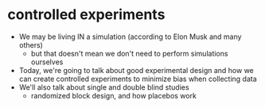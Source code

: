 # controlled experiments
- We may be living IN a simulation (according to Elon Musk and many others)
    - but that doesn't mean we don't need to perform simulations ourselves
- Today, we're going to talk about good experimental design and how we can create controlled experiments to minimize bias when collecting data
- We'll also talk about single and double blind studies
    - randomized block design, and how placebos work
